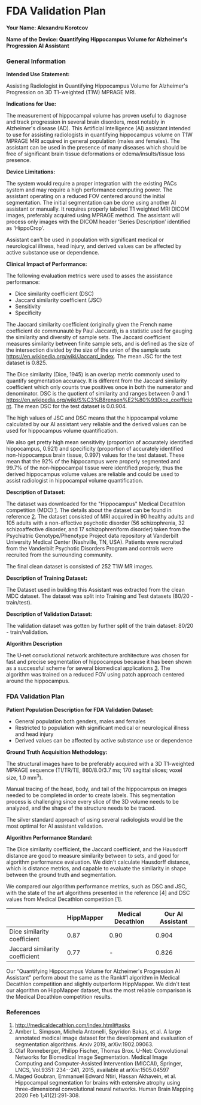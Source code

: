 # FDA  Validation Plan

**Your Name: Alexandru Korotcov**

**Name of the Device: Quantifying Hippocampus Volume for Alzheimer's Progression AI Assistant**

### General Information

**Intended Use Statement:** 

Assisting Radiologist in Quantifying Hippocampus Volume for Alzheimer's Progression on 3D T1-weighted (T1W) MPRAGE MRI.

**Indications for Use:**

The measurement of hippocampal volume has proven useful to diagnose and track progression in several brain disorders, most notably in Alzheimer's disease (AD). This Artificial Intelligence (AI) assistant intended to use for assisting radiologists in quantifying hippocampus volume on T1W MPRAGE MRI acquired in general population (males and females). The assistant can be used in the presence of many diseases which should be free of significant brain tissue deformations or edema/insults/tissue loss presence.  

**Device Limitations:**

The system would require a proper integration with the existing PACs system and may require a high performance computing power. The assistant operating on a reduced FOV centered around the initial segmentation. The initial segmentation can be done using another AI assistant or manually. It requires properly labeled T1 weighted MRI DICOM images, preferably acquired using MPRAGE method. The assistant will process only images with the DICOM header ‘Series Description’ identified as 'HippoCrop'.</br>

Assistant can't be used in population with significant medical or neurological illness, head injury, and derived values can be affected by active substance use or dependence. 

**Clinical Impact of Performance:**

The following evaluation metrics were used to asses the assistance performance:
- Dice similarity coefficient (DSC)
- Jaccard similarity coefficient (JSC)
- Sensitivity
- Specificity

The Jaccard similarity coefficient (originally given the French name coefficient de communauté by Paul Jaccard), is a statistic used for gauging the similarity and diversity of sample sets. The Jaccard coefficient measures similarity between finite sample sets, and is defined as the size of the intersection divided by the size of the union of the sample sets https://en.wikipedia.org/wiki/Jaccard_index. The mean JSC for the test dataset is 0.825. </br> 

The Dice similarity (Dice, 1945) is an overlap metric commonly used to quantify segmentation accuracy. It is different from the Jaccard similarity coefficient which only counts true positives once in both the numerator and denominator. DSC is the quotient of similarity and ranges between 0 and 1 https://en.wikipedia.org/wiki/S%C3%B8rensen%E2%80%93Dice_coefficient. The mean DSC for the test dataset is 0.0.904.</br>

The high values of JSC and DSC means that the hippocampal volume calculated by our AI assistant very reliable and the derived values can be used for hippocampus volume quantification.</br>

We also get pretty high mean sensitivity (proportion of accurately identified hippocampus, 0.921) and specificity (proportion of accurately identified non-hippocampus brain tissue, 0.997) values for the test dataset. These mean that the 92% of the hippocampus were properly segmented and 99.7% of the non-hippocampal tissue were identified properly, thus the derived hippocampus volume values are reliable and could be used to assist radiologist in hippocampal volume quantification.

**Description of Dataset:**

The dataset was downloaded for the "Hippocampus" Medical Decathlon competition (MDC) [1](http://medicaldecathlon.com/index.html#tasks). The details about the dataset can be found in reference [2](https://arxiv.org/pdf/1902.09063.pdf). The dataset consisted of MRI acquired in 90 healthy adults and 105 adults with a non-affective psychotic disorder (56 schizophrenia, 32 schizoaffective disorder, and 17 schizophreniform disorder) taken from the Psychiatric Genotype/Phenotype Project data repository at Vanderbilt University Medical Center (Nashville, TN, USA). Patients were recruited from the Vanderbilt Psychotic Disorders Program and controls were recruited from the surrounding community.</br> 

The final clean dataset is consisted of 252 T1W MR images. 

**Description of Training Dataset:** 

The Dataset used in building this Assistant was extracted from the clean MDC dataset. The dataset was split into Training and Test datasets (80/20 - train/test).

**Description of Validation Dataset:** 

The validation dataset was gotten by further split of the train dataset: 80/20 - train/validation.

**Algorithm  Description**

The U‐net convolutional network architecture architecture was chosen for fast and precise segmentation of hippocampus because it has been shown as a successful scheme for several biomedical applications [3](https://lmb.informatik.uni-freiburg.de/people/ronneber/u-net/index.html). The algorithm was trained on a reduced FOV using patch approach centered around the hippocampus.


### FDA Validation Plan

**Patient Population Description for FDA Validation Dataset:**

* General population both genders, males and females
* Restricted to population with significant medical or neurological illness and head injury
* Derived values can be affected by active substance use or dependence

**Ground Truth Acquisition Methodology:**

The structural images have to be preferably acquired with a 3D T1-weighted MPRAGE sequence (TI/TR/TE, 860/8.0/3.7 ms; 170 sagittal slices; voxel size, 1.0 mm<sup>3</sup>).</br>

Manual tracing of the head, body, and tail of the hippocampus on images needed to be completed in order to create labels. This segmentation process is challenging since every slice of the 3D volume needs to be analyzed, and the shape of the structure needs to be traced. </br>

The silver standard approach of using several radiologists would be the most optimal for AI assistant validation.

**Algorithm Performance Standard:**

The Dice similarity coefficient, the Jaccard coefficient, and the Hausdorff distance are good to measure similarity between to sets, and good for algorithm performance evaluation. We didn't calculate Hausdorff distance, which is distance metrics, and capable to evaluate the similarity in shape between the ground truth and segmentation. 

We compared our algorithm performance metrics, such as DSC and JSC, with the state of the art algorithms presented in the reference [4] and DSC values from Medical Decathlon competition [1]. </br>

|                                | HippMapper | Medical Decathlon | Our AI Assistant |
|--------------------------------|------------|------------------|-----------------|
| Dice similarity coefficient    | 0.87       | 0.90             | 0.904           |
| Jaccard similarity coefficient | 0.77       | -                | 0.826           |

Our “Quantifying Hippocampus Volume for Alzheimer's Progression AI Assistant” perform about the same as the Rank#1 algorithm in Medical Decathlon competition and slightly outperform HippMapper. We didn't test our algorithm on HippMapper dataset, thus the most reliable comparison is the Medical Decathlon competition results.

### References

1. http://medicaldecathlon.com/index.html#tasks
2. Amber L. Simpson, Michela Antonelli, Spyridon Bakas, et al. A large annotated medical image dataset for the development and evaluation of segmentation algorithms. Arxiv 2019, 	arXiv:1902.09063. 
3. Olaf Ronneberger, Philipp Fischer, Thomas Brox. U-Net: Convolutional Networks for Biomedical Image Segmentation. Medical Image Computing and Computer-Assisted Intervention (MICCAI), Springer, LNCS, Vol.9351: 234--241, 2015, available at arXiv:1505.04597
4. Maged Goubran, Emmanuel Edward Ntiri, Hassan Akhavein, et al. Hippocampal segmentation for brains with extensive atrophy using three-dimensional convolutional neural networks. Human Brain Mapping 2020 Feb 1;41(2):291-308.